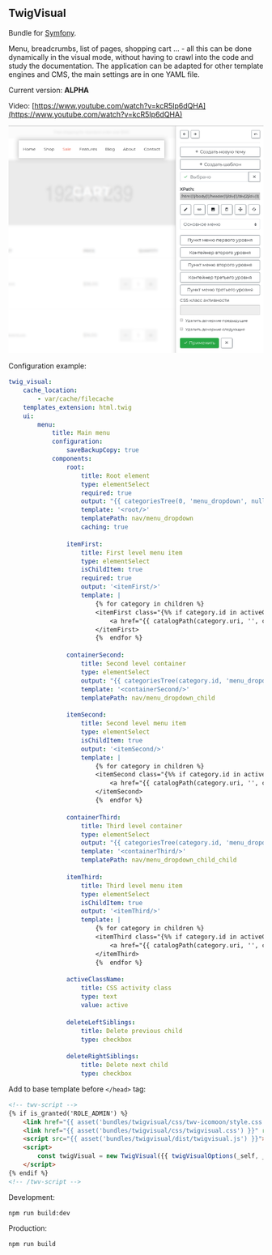 TwigVisual
----------

Bundle for [Symfony](https://symfony.com/).

Menu, breadcrumbs, list of pages, shopping cart ... - all this can be done dynamically in the visual mode, without having to crawl into the code and study the documentation. The application can be adapted for other template engines and CMS, the main settings are in one YAML file.

Current version: **ALPHA**

Video: [https://www.youtube.com/watch?v=kcR5Ip6dQHA](https://www.youtube.com/watch?v=kcR5Ip6dQHA)

![TwigVisual - screenshot #1](https://github.com/andchir/twig-visual/blob/master/Resources/public/screenshots/001.png?raw=true "TwigVisual - screenshot #1")

Configuration example:
```yaml
twig_visual:
    cache_location:
        - var/cache/filecache
    templates_extension: html.twig
    ui:
        menu:
            title: Main menu
            configuration:
                saveBackupCopy: true
            components:
                root:
                    title: Root element
                    type: elementSelect
                    required: true
                    output: "{{ categoriesTree(0, 'menu_dropdown', null, activeCategoriesIds, false) }}"
                    template: '<root/>'
                    templatePath: nav/menu_dropdown
                    caching: true
    
                itemFirst:
                    title: First level menu item
                    type: elementSelect
                    isChildItem: true
                    required: true
                    output: '<itemFirst/>'
                    template: |
                        {% for category in children %}
                        <itemFirst class="{%% if category.id in activeCategoriesIds %%}{{ activeClassName }}{%% endif %%}">
                            <a href="{{ catalogPath(category.uri, '', category) }}">{{ category.title }}</a>
                        </itemFirst>
                        {%  endfor %}
    
                containerSecond:
                    title: Second level container
                    type: elementSelect
                    output: "{{ categoriesTree(category.id, 'menu_dropdown_child', category, activeCategoriesIds, false) }}"
                    template: '<containerSecond/>'
                    templatePath: nav/menu_dropdown_child
    
                itemSecond:
                    title: Second level menu item
                    type: elementSelect
                    isChildItem: true
                    output: '<itemSecond/>'
                    template: |
                        {% for category in children %}
                        <itemSecond class="{%% if category.id in activeCategoriesIds %%}{{ activeClassName }}{%% endif %%}">
                            <a href="{{ catalogPath(category.uri, '', category) }}">{{ category.title }}</a>
                        </itemSecond>
                        {%  endfor %}
    
                containerThird:
                    title: Third level container
                    type: elementSelect
                    output: "{{ categoriesTree(category.id, 'menu_dropdown_child', category, activeCategoriesIds, false) }}"
                    template: '<containerThird/>'
                    templatePath: nav/menu_dropdown_child_child
    
                itemThird:
                    title: Third level menu item
                    type: elementSelect
                    isChildItem: true
                    output: '<itemThird/>'
                    template: |
                        {% for category in children %}
                        <itemThird class="{%% if category.id in activeCategoriesIds %%}{{ activeClassName }}{%% endif %%}">
                            <a href="{{ catalogPath(category.uri, '', category) }}">{{ category.title }}</a>
                        </itemThird>
                        {%  endfor %}

                activeClassName:
                    title: CSS activity class
                    type: text
                    value: active
                    
                deleteLeftSiblings:
                    title: Delete previous child
                    type: checkbox
                    
                deleteRightSiblings:
                    title: Delete next child
                    type: checkbox
```

Add to base template before ``</head>`` tag:
```html
<!-- twv-script -->
{% if is_granted('ROLE_ADMIN') %}
    <link href="{{ asset('bundles/twigvisual/css/twv-icomoon/style.css') }}" rel="stylesheet">
    <link href="{{ asset('bundles/twigvisual/css/twigvisual.css') }}" rel="stylesheet">
    <script src="{{ asset('bundles/twigvisual/dist/twigvisual.js') }}"></script>
    <script>
        const twigVisual = new TwigVisual({{ twigVisualOptions(_self, _context) }});
    </script>
{% endif %}
<!-- /twv-script -->
```

Development:
~~~
npm run build:dev
~~~

Production:
~~~
npm run build
~~~
